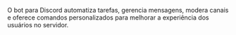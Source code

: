 O bot para Discord automatiza tarefas, gerencia mensagens, modera canais e oferece comandos personalizados para melhorar a experiência dos usuários no servidor.